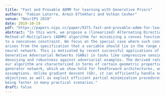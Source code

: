 ```yaml
---
title: "Fast and Provable ADMM for learning with Generative Priors"
authors: "Fabian Latorre, Armin Eftekhari and Volkan Cevher"
venue: "NeurIPS 2019"
date: 2019-10-19
pdf: "https://papers.nips.cc/paper/9371-fast-and-provable-admm-for-learning-with-generative-priors"
abstract: "In this work, we propose a (linearized) Alternating Direction
Method-of-Multipliers (ADMM) algorithm for minimizing a convex function subject
to a nonconvex constraint. We focus on the special case where such constraint
arises from the specification that a variable should lie in the range of a
neural network. This is motivated by recent successful applications of
Generative Adversarial Networks (GANs) in tasks like compressive sensing,
denoising and robustness against adversarial examples. The derived rates for
our algorithm are characterized in terms of certain geometric properties of the
generator network, which we show hold for feedforward architectures, under mild
assumptions. Unlike gradient descent (GD), it can efficiently handle non-smooth
objectives as well as exploit efficient partial minimization procedures, thus
being faster in many practical scenarios."
draft: false
---
```


